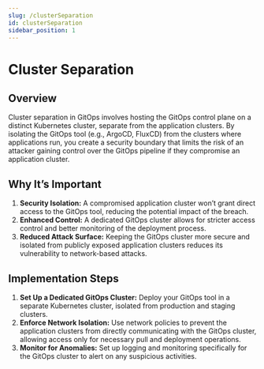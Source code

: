 ```yaml
---
slug: /clusterSeparation
id: clusterSeparation
sidebar_position: 1
---
```


# Cluster Separation

## Overview

Cluster separation in GitOps involves hosting the GitOps control plane on a distinct Kubernetes cluster, separate from the application clusters. By isolating the GitOps tool (e.g., ArgoCD, FluxCD) from the clusters where applications run, you create a security boundary that limits the risk of an attacker gaining control over the GitOps pipeline if they compromise an application cluster.

## Why It’s Important

1. **Security Isolation:** A compromised application cluster won’t grant direct access to the GitOps tool, reducing the potential impact of the breach.
2. **Enhanced Control:** A dedicated GitOps cluster allows for stricter access control and better monitoring of the deployment process.
3. **Reduced Attack Surface:** Keeping the GitOps cluster more secure and isolated from publicly exposed application clusters reduces its vulnerability to network-based attacks.

## Implementation Steps

1. **Set Up a Dedicated GitOps Cluster:** Deploy your GitOps tool in a separate Kubernetes cluster, isolated from production and staging clusters.
2. **Enforce Network Isolation:** Use network policies to prevent the application clusters from directly communicating with the GitOps cluster, allowing access only for necessary pull and deployment operations.
3. **Monitor for Anomalies:** Set up logging and monitoring specifically for the GitOps cluster to alert on any suspicious activities.
